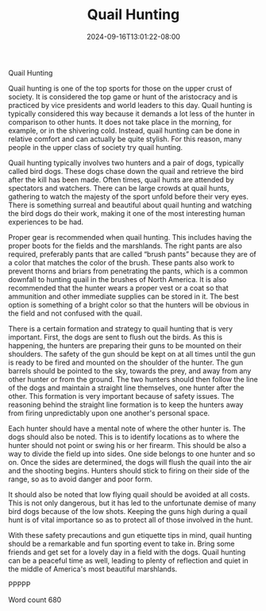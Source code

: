﻿---
title: "Quail Hunting"
date: 2024-09-16T13:01:22-08:00
description: "Hunting Tips for Web Success"
featured_image: "/images/Hunting.jpg"
tags: ["Hunting"]
---

Quail Hunting

Quail hunting is one of the top sports for those on the upper crust of society. It is considered the top game or hunt of the aristocracy and is practiced by vice presidents and world leaders to this day. Quail hunting is typically considered this way because it demands a lot less of the hunter in comparison to other hunts. It does not take place in the morning, for example, or in the shivering cold. Instead, quail hunting can be done in relative comfort and can actually be quite stylish. For this reason, many people in the upper class of society try quail hunting.

Quail hunting typically involves two hunters and a pair of dogs, typically called bird dogs. These dogs chase down the quail and retrieve the bird after the kill has been made. Often times, quail hunts are attended by spectators and watchers. There can be large crowds at quail hunts, gathering to watch the majesty of the sport unfold before their very eyes. There is something surreal and beautiful about quail hunting and watching the bird dogs do their work, making it one of the most interesting human experiences to be had.

Proper gear is recommended when quail hunting. This includes having the proper boots for the fields and the marshlands. The right pants are also required, preferably pants that are called “brush pants” because they are of a color that matches the color of the brush. These pants also work to prevent thorns and briars from penetrating the pants, which is a common downfall to hunting quail in the brushes of North America. It is also recommended that the hunter wears a proper vest or a coat so that ammunition and other immediate supplies can be stored in it. The best option is something of a bright color so that the hunters will be obvious in the field and not confused with the quail.

There is a certain formation and strategy to quail hunting that is very important. First, the dogs are sent to flush out the birds. As this is happening, the hunters are preparing their guns to be mounted on their shoulders. The safety of the gun should be kept on at all times until the gun is ready to be fired and mounted on the shoulder of the hunter. The gun barrels should be pointed to the sky, towards the prey, and away from any other hunter or from the ground. The two hunters should then follow the line of the dogs and maintain a straight line themselves, one hunter after the other. This formation is very important because of safety issues. The reasoning behind the straight line formation is to keep the hunters away from firing unpredictably upon one another's personal space.

Each hunter should have a mental note of where the other hunter is. The dogs should also be noted. This is to identify locations as to where the hunter should not point or swing his or her firearm. This should be also a way to divide the field up into sides. One side belongs to one hunter and so on. Once the sides are determined, the dogs will flush the quail into the air and the shooting begins. Hunters should stick to firing on their side of the range, so as to avoid danger and poor form. 

It should also be noted that low flying quail should be avoided at all costs. This is not only dangerous, but it has led to the unfortunate demise of many bird dogs because of the low shots. Keeping the guns high during a quail hunt is of vital importance so as to protect all of those involved in the hunt.

With these safety precautions and gun etiquette tips in mind, quail hunting should be a remarkable and fun sporting event to take in. Bring some friends and get set for a lovely day in a field with the dogs. Quail hunting can be a peaceful time as well, leading to plenty of reflection and quiet in the middle of America's most beautiful marshlands.

PPPPP

Word count 680

